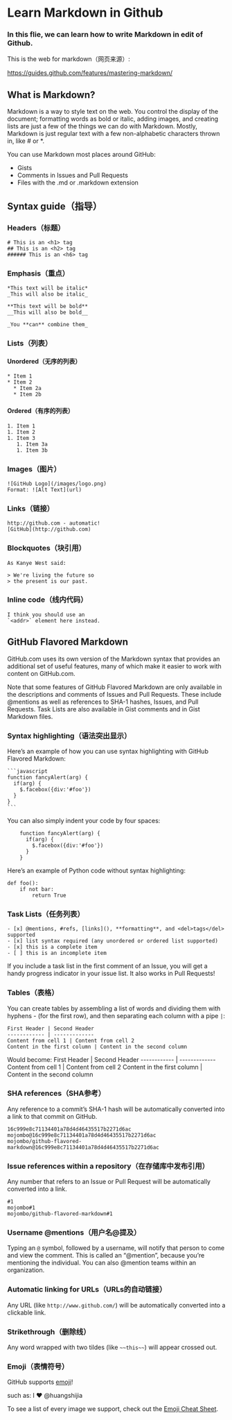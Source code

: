 # Learn Markdown in Github
### In this flie, we can learn how to write Markdown in edit of Github.

This is the web for markdown（网页来源）: 

<https://guides.github.com/features/mastering-markdown/>

## What is Markdown?

Markdown is a way to style text on the web. You control the display of the document; formatting words as bold or italic, adding images, and creating lists are just a few of the things we can do with Markdown. Mostly, Markdown is just regular text with a few non-alphabetic characters thrown in, like # or *.

You can use Markdown most places around GitHub:

+ Gists
+ Comments in Issues and Pull Requests
+ Files with the .md or .markdown extension

## Syntax guide（指导）

### Headers（标题）
```
# This is an <h1> tag
## This is an <h2> tag
###### This is an <h6> tag
```

### Emphasis（重点）
```
*This text will be italic*
_This will also be italic_

**This text will be bold**
__This will also be bold__

_You **can** combine them_
```

### Lists（列表）
#### Unordered（无序的列表）
```
* Item 1
* Item 2
  * Item 2a
  * Item 2b
```
#### Ordered（有序的列表）
```
1. Item 1
1. Item 2
1. Item 3
   1. Item 3a
   1. Item 3b
```

### Images（图片）
```
![GitHub Logo](/images/logo.png)
Format: ![Alt Text](url)
```

### Links（链接）
```
http://github.com - automatic!
[GitHub](http://github.com)
```

### Blockquotes（块引用）
```
As Kanye West said:

> We're living the future so
> the present is our past.
```

### Inline code（线内代码）
```
I think you should use an
`<addr>` element here instead.
```

## GitHub Flavored Markdown
GitHub.com uses its own version of the Markdown syntax that provides an additional set of useful features, many of which make it easier to work with content on GitHub.com.

Note that some features of GitHub Flavored Markdown are only available in the descriptions and comments of Issues and Pull Requests. These include @mentions as well as references to SHA-1 hashes, Issues, and Pull Requests. Task Lists are also available in Gist comments and in Gist Markdown files.

### Syntax highlighting（语法突出显示）
Here’s an example of how you can use syntax highlighting with GitHub Flavored Markdown:

````
```javascript
function fancyAlert(arg) {
  if(arg) {
    $.facebox({div:'#foo'})
  }
}
```
````

You can also simply indent your code by four spaces:

````
    function fancyAlert(arg) {
      if(arg) {
        $.facebox({div:'#foo'})
      }
    }
````

Here’s an example of Python code without syntax highlighting:
```
def foo():
    if not bar:
        return True
```

### Task Lists（任务列表）
```
- [x] @mentions, #refs, [links](), **formatting**, and <del>tags</del> supported
- [x] list syntax required (any unordered or ordered list supported)
- [x] this is a complete item
- [ ] this is an incomplete item
```
If you include a task list in the first comment of an Issue, you will get a handy progress indicator in your issue list. It also works in Pull Requests!

### Tables（表格）
You can create tables by assembling a list of words and dividing them with hyphens - (for the first row), and then separating each column with a pipe `|`:
```
First Header | Second Header
------------ | -------------
Content from cell 1 | Content from cell 2
Content in the first column | Content in the second column
```

Would become:
First Header | Second Header
------------ | -------------
Content from cell 1 | Content from cell 2
Content in the first column | Content in the second column

### SHA references（SHA参考）
Any reference to a commit’s SHA-1 hash will be automatically converted into a link to that commit on GitHub.
```
16c999e8c71134401a78d4d46435517b2271d6ac
mojombo@16c999e8c71134401a78d4d46435517b2271d6ac
mojombo/github-flavored-markdown@16c999e8c71134401a78d4d46435517b2271d6ac
```

### Issue references within a repository（在存储库中发布引用）
Any number that refers to an Issue or Pull Request will be automatically converted into a link.
```
#1
mojombo#1
mojombo/github-flavored-markdown#1
```

### Username @mentions（用户名@提及）
Typing an `@` symbol, followed by a username, will notify that person to come and view the comment. This is called an “@mention”, because you’re mentioning the individual. You can also @mention teams within an organization.

### Automatic linking for URLs（URLs的自动链接）
Any URL (like `http://www.github.com/`) will be automatically converted into a clickable link.

### Strikethrough（删除线）
Any word wrapped with two tildes (like `~~this~~`) will appear crossed out.

### Emoji（表情符号）
GitHub supports [emoji](https://help.github.com/articles/basic-writing-and-formatting-syntax/#using-emoji)!

such as: I :heart: @huangshijia

To see a list of every image we support, check out the [Emoji Cheat Sheet](https://github.com/ikatyang/emoji-cheat-sheet/blob/master/README.md).

